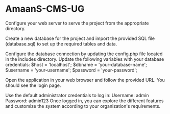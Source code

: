 # AmaanS-CMS-UG
Configure your web server to serve the project from the appropriate directory.

Create a new database for the project and import the provided SQL file (database.sql) to set up the required tables and data.

Configure the database connection by updating the config.php file located in the includes directory. Update the following variables with your database credentials:
$host = 'localhost';
$dbname = 'your-database-name';
$username = 'your-username';
$password = 'your-password';

Open the application in your web browser and follow the provided URL. You should see the login page.

Use the default administrator credentials to log in:
Username: admin
Password: admin123
Once logged in, you can explore the different features and customize the system according to your organization's requirements.
